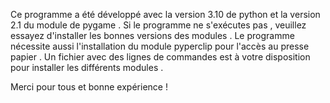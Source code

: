 Ce programme a été développé avec la version 3.10 de python et la version 2.1 du module de pygame .
Si le programme ne s'exécutes pas , veuillez essayez d'installer les bonnes versions des modules .
Le programme nécessite aussi l'installation du module pyperclip pour l'accès au presse papier .
Un fichier avec des lignes de commandes est à votre disposition pour installer les différents modules .

Merci pour tous et bonne expérience !
